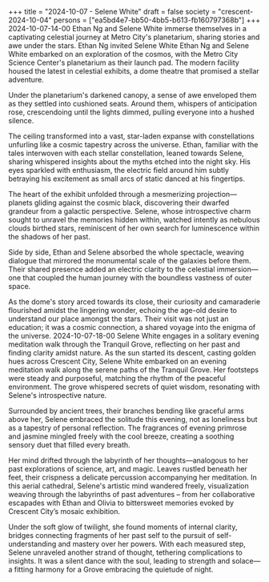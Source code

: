 +++
title = "2024-10-07 - Selene White"
draft = false
society = "crescent-2024-10-04"
persons = ["ea5bd4e7-bb50-4bb5-b613-fb160797368b"]
+++
2024-10-07-14-00
Ethan Ng and Selene White immerse themselves in a captivating celestial journey at Metro City's planetarium, sharing stories and awe under the stars.
Ethan Ng invited Selene White
Ethan Ng and Selene White embarked on an exploration of the cosmos, with the Metro City Science Center's planetarium as their launch pad. The modern facility housed the latest in celestial exhibits, a dome theatre that promised a stellar adventure.

Under the planetarium's darkened canopy, a sense of awe enveloped them as they settled into cushioned seats. Around them, whispers of anticipation rose, crescendoing until the lights dimmed, pulling everyone into a hushed silence.

The ceiling transformed into a vast, star-laden expanse with constellations unfurling like a cosmic tapestry across the universe. Ethan, familiar with the tales interwoven with each stellar constellation, leaned towards Selene, sharing whispered insights about the myths etched into the night sky. His eyes sparkled with enthusiasm, the electric field around him subtly betraying his excitement as small arcs of static danced at his fingertips.

The heart of the exhibit unfolded through a mesmerizing projection—planets gliding against the cosmic black, discovering their dwarfed grandeur from a galactic perspective. Selene, whose introspective charm sought to unravel the memories hidden within, watched intently as nebulous clouds birthed stars, reminiscent of her own search for luminescence within the shadows of her past.

Side by side, Ethan and Selene absorbed the whole spectacle, weaving dialogue that mirrored the monumental scale of the galaxies before them. Their shared presence added an electric clarity to the celestial immersion—one that coupled the human journey with the boundless vastness of outer space.

As the dome's story arced towards its close, their curiosity and camaraderie flourished amidst the lingering wonder, echoing the age-old desire to understand our place amongst the stars. Their visit was not just an education; it was a cosmic connection, a shared voyage into the enigma of the universe.
2024-10-07-18-00
Selene White engages in a solitary evening meditation walk through the Tranquil Grove, reflecting on her past and finding clarity amidst nature.
As the sun started its descent, casting golden hues across Crescent City, Selene White embarked on an evening meditation walk along the serene paths of the Tranquil Grove. Her footsteps were steady and purposeful, matching the rhythm of the peaceful environment. The grove whispered secrets of quiet wisdom, resonating with Selene's introspective nature.

Surrounded by ancient trees, their branches bending like graceful arms above her, Selene embraced the solitude this evening, not as loneliness but as a tapestry of personal reflection. The fragrances of evening primrose and jasmine mingled freely with the cool breeze, creating a soothing sensory duet that filled every breath.

Her mind drifted through the labyrinth of her thoughts—analogous to her past explorations of science, art, and magic. Leaves rustled beneath her feet, their crispness a delicate percussion accompanying her meditation. In this aerial cathedral, Selene's artistic mind wandered freely, visualization weaving through the labyrinths of past adventures – from her collaborative escapades with Ethan and Olivia to bittersweet memories evoked by Crescent City’s mosaic exhibition.

Under the soft glow of twilight, she found moments of internal clarity, bridges connecting fragments of her past self to the pursuit of self-understanding and mastery over her powers. With each measured step, Selene unraveled another strand of thought, tethering complications to insights. It was a silent dance with the soul, leading to strength and solace—a fitting harmony for a Grove embracing the quietude of night.
